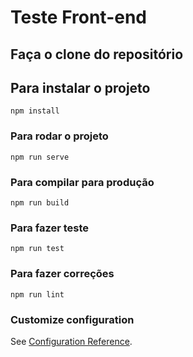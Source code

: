 # Teste Front-end

## Faça o clone do repositório

## Para instalar o projeto
```
npm install
```

### Para rodar o projeto
```
npm run serve
```

### Para compilar para produção
```
npm run build
```

### Para fazer teste
```
npm run test
```

### Para fazer correções
```
npm run lint
```

### Customize configuration
See [Configuration Reference](https://cli.vuejs.org/config/).
